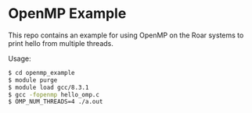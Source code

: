 # OpenMP Example

This repo contains an example for using OpenMP on the Roar systems to print hello from multiple threads.

Usage:
```bash
$ cd openmp_example
$ module purge
$ module load gcc/8.3.1
$ gcc -fopenmp hello_omp.c
$ OMP_NUM_THREADS=4 ./a.out 
```
